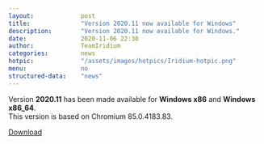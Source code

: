 ```yaml
---
layout: 			post
title:  			"Version 2020.11 now available for Windows"
description: 		"Version 2020.11 now available for Windows."
date:	 			2020-11-06 22:30
author:				TeamIridium
categories:			news
hotpic:				"/assets/images/hotpics/Iridium-hotpic.png"
menu: 				no
structured-data:	"news"
---
```

Version **2020.11** has been made available for **Windows x86** and **Windows x86_64**.   
This version is based on Chromium 85.0.4183.83.

<a href="/downloads/windows" class="button download" title="download Iridium Browser for Windows">Download</a>